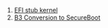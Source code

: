  1. [EFI stub kernel](https://wiki.gentoo.org/wiki/EFI_stub_kernel)
 2. [B3 Conversion to SecureBoot](https://forums.gentoo.org/viewtopic-t-1112966.html)
